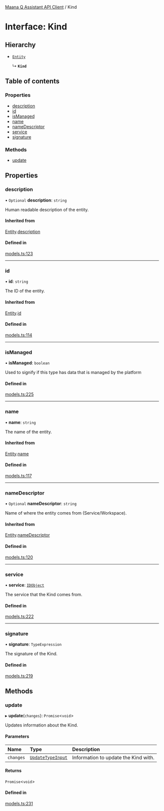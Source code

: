 [Maana Q Assistant API Client](../README.md) / Kind

# Interface: Kind

## Hierarchy

- [`Entity`](Entity.md)

  ↳ **`Kind`**

## Table of contents

### Properties

- [description](Kind.md#description)
- [id](Kind.md#id)
- [isManaged](Kind.md#ismanaged)
- [name](Kind.md#name)
- [nameDescriptor](Kind.md#namedescriptor)
- [service](Kind.md#service)
- [signature](Kind.md#signature)

### Methods

- [update](Kind.md#update)

## Properties

### description

• `Optional` **description**: `string`

Human readable description of the entity.

#### Inherited from

[Entity](Entity.md).[description](Entity.md#description)

#### Defined in

[models.ts:123](https://github.com/maana-io/q-assistant-client/blob/develop/src/models.ts#L123)

___

### id

• **id**: `string`

The ID of the entity.

#### Inherited from

[Entity](Entity.md).[id](Entity.md#id)

#### Defined in

[models.ts:114](https://github.com/maana-io/q-assistant-client/blob/develop/src/models.ts#L114)

___

### isManaged

• **isManaged**: `boolean`

Used to signify if this type has data that is managed by the platform

#### Defined in

[models.ts:225](https://github.com/maana-io/q-assistant-client/blob/develop/src/models.ts#L225)

___

### name

• **name**: `string`

The name of the entity.

#### Inherited from

[Entity](Entity.md).[name](Entity.md#name)

#### Defined in

[models.ts:117](https://github.com/maana-io/q-assistant-client/blob/develop/src/models.ts#L117)

___

### nameDescriptor

• `Optional` **nameDescriptor**: `string`

Name of where the entity comes from (Service/Workspace).

#### Inherited from

[Entity](Entity.md).[nameDescriptor](Entity.md#namedescriptor)

#### Defined in

[models.ts:120](https://github.com/maana-io/q-assistant-client/blob/develop/src/models.ts#L120)

___

### service

• **service**: [`IDObject`](IDObject.md)

The service that the Kind comes from.

#### Defined in

[models.ts:222](https://github.com/maana-io/q-assistant-client/blob/develop/src/models.ts#L222)

___

### signature

• **signature**: `TypeExpression`

The signature of the Kind.

#### Defined in

[models.ts:219](https://github.com/maana-io/q-assistant-client/blob/develop/src/models.ts#L219)

## Methods

### update

▸ **update**(`changes`): `Promise`<`void`\>

Updates information about the Kind.

#### Parameters

| Name | Type | Description |
| :------ | :------ | :------ |
| `changes` | [`UpdateTypeInput`](UpdateTypeInput.md) | Information to update the Kind with. |

#### Returns

`Promise`<`void`\>

#### Defined in

[models.ts:231](https://github.com/maana-io/q-assistant-client/blob/develop/src/models.ts#L231)
